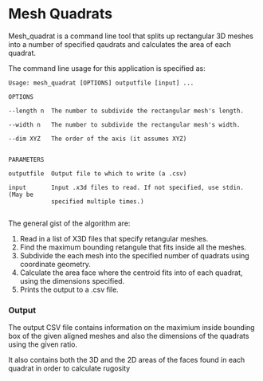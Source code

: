 # Mesh Quadrats

Mesh_quadrat is a command line tool that splits up rectangular 3D meshes into a number of specified qaudrats and calculates the area of each quadrat.

The command line usage for this application is specified as:

```
Usage: mesh_quadrat [OPTIONS] outputfile [input] ...

OPTIONS

--length n  The number to subdivide the rectangular mesh's length.

--width n   The number to subdivide the rectangular mesh's width.

--dim XYZ   The order of the axis (it assumes XYZ)


PARAMETERS

outputfile  Output file to which to write (a .csv)

input       Input .x3d files to read. If not specified, use stdin. (May be
            specified multiple times.)
            
```

The general gist of the algorithm are:  
1. Read in a list of X3D files that specify retangular meshes.    
2. Find the maximum bounding retangule that fits inside all the meshes.  
3. Subdivide the each mesh into the specified number of quadrats using coordinate geometry.  
4. Calculate the area face where the centroid fits into of each quadrat, using the dimensions specified.  
5. Prints the output to a .csv file.  

### Output 
The output CSV file contains information on the maximium inside bounding box of the given aligned meshes and
also the dimensions of the quadrats using the given ratio.  
  
It also contains both the 3D and the 2D areas of the faces found in each quadrat in order to calculate rugosity


